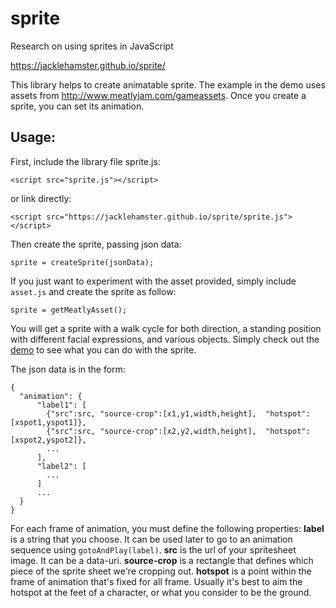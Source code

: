 # sprite
Research on using sprites in JavaScript

https://jacklehamster.github.io/sprite/

This library helps to create animatable sprite. The example in the demo uses assets from http://www.meatlyjam.com/gameassets. Once you create a sprite, you can set its animation.

## Usage:

First, include the library file sprite.js:
```
<script src="sprite.js"></script>
```
or link directly:
```
<script src="https://jacklehamster.github.io/sprite/sprite.js"></script>
```

Then create the sprite, passing json data:
```
sprite = createSprite(jsonData);
```
If you just want to experiment with the asset provided, simply include `asset.js` and create the sprite as follow:
```
sprite = getMeatlyAsset();
```
You will get a sprite with a walk cycle for both direction, a standing position with different facial expressions, and various objects. Simply check out the [demo](https://jacklehamster.github.io/sprite/) to see what you can do with the sprite.


The json data is in the form:
```
{
  "animation": {
      "label1": [
        {"src":src, "source-crop":[x1,y1,width,height],  "hotspot":[xspot1,yspot1]},
        {"src":src, "source-crop":[x2,y2,width,height],  "hotspot":[xspot2,yspot2]},
        ...
      ],
      "label2": [
        ...      
      ]
      ...
  }
}
```
For each frame of animation, you must define the following properties:
**label** is a string that you choose. It can be used later to go to an animation sequence using `gotoAndPlay(label)`.
**src** is the url of your spritesheet image. It can be a data-uri.
**source-crop** is a rectangle that defines which piece of the sprite sheet we're cropping out.
**hotspot** is a point within the frame of animation that's fixed for all frame. Usually it's best to aim the hotspot at the feet of a character, or what you consider to be the ground.
